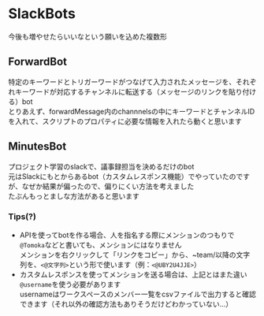 # SlackBots
今後も増やせたらいいなという願いを込めた複数形  
## ForwardBot
特定のキーワードとトリガーワードがつなげて入力されたメッセージを、それぞれキーワードが対応するチャンネルに転送する（メッセージのリンクを貼り付ける）bot  
とりあえず、forwardMessage内のchannnelsの中にキーワードとチャンネルIDを入れて、スクリプトのプロパティに必要な情報を入れたら動くと思います
## MinutesBot  
プロジェクト学習のslackで、議事録担当を決めるだけのbot  
元はSlackにもとからあるbot（カスタムレスポンス機能）でやっていたのですが、なぜか結果が偏ったので、偏りにくい方法を考えました  
たぶんもっとましな方法があると思います
### Tips(?)
- APIを使ってbotを作る場合、人を指名する際にメンションのつもりで`@Tomoka`などと書いても、メンションにはなりません  
メンションを右クリックして「リンクをコピー」から、~team/以降の文字列を、`<@文字列>`という形で使います（例：`<@UBY2U4JJE>`）  
- カスタムレスポンスを使ってメンションを送る場合は、上記とはまた違い`@username`を使う必要があります  
usernameはワークスペースのメンバー一覧をcsvファイルで出力すると確認できます（それ以外の確認方法もありそうだけどわかっていない…）
